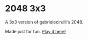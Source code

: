 # 2048 3x3
A 3x3 version of gabrielecirulli's 2048.

Made just for fun. [Play it here!](http://cubeythecube.github.io/2048-3x3/)
